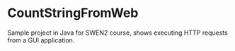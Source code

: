 # CountStringFromWeb
Sample project in Java for SWEN2 course, shows executing HTTP requests from a GUI application. 
